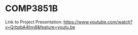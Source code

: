 # COMP3851B

Link to Project Presentation: https://www.youtube.com/watch?v=QrbsbA4Inn8&feature=youtu.be
